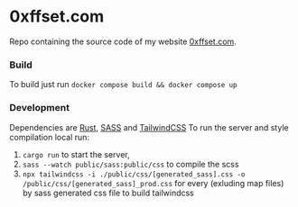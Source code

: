 # 0xffset.com

Repo containing the source code of my website [0xffset.com](https://0xffset.com).

### Build
To build just run `docker compose build && docker compose up`

### Development
Dependencies are [Rust](https://www.rust-lang.org/tools/install), [SASS](https://sass-lang.com/install) and [TailwindCSS](https://tailwindcss.com/docs/installation)
To run the server and style compilation local run:
1. `cargo run` to start the server,
2. `sass --watch public/sass:public/css` to compile the scss 
3. `npx tailwindcss -i ./public/css/[generated_sass].css -o /public/css/[generated_sass]_prod.css` for every (exluding map files) by sass generated css file to build tailwindcss
